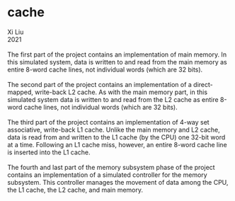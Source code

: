 # cache
Xi Liu<br>
2021<br>
<br>
The first part of the project contains an implementation of main memory. In this simulated system,
data is written to and read from the main memory as entire 8-word cache lines, not individual
words (which are 32 bits).<br>
<br>
The second part of the project contains an implementation of a direct-mapped, write-back L2 cache. As with
the main memory part, in this simulated system data is written to and read from the L2 cache as entire 8-word cache lines, not individual words (which are 32
bits).<br>
<br>
The third part of the project contains an implementation of 4-way set associative, write-back L1 cache. Unlike the main memory and L2 cache, data is read from and written to the L1 cache (by the CPU) one 32-bit word at a time. Following an L1 cache miss, however, an entire 8-word cache line is inserted into the L1 cache.<br>
<br>
The fourth and last part of the memory subsystem phase of the project contains an implementation of a simulated controller for the memory subsystem. This controller manages the movement of data among the CPU, the L1 cache, the L2 cache, and main memory.
